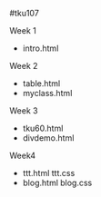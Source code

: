 #tku107

Week 1
* intro.html

Week 2
* table.html
* myclass.html

Week 3
* tku60.html
* divdemo.html

Week4
* ttt.html ttt.css
* blog.html blog.css
<!--stackedit_data:
eyJoaXN0b3J5IjpbOTg5NjE5MTA0XX0=
-->